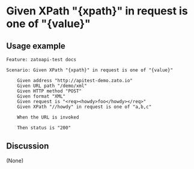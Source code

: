 
Given XPath "{xpath}" in request is one of "{value}"
=============================================================================================================

Usage example
-------------

```
Feature: zatoapi-test docs

Scenario: Given XPath "{xpath}" in request is one of "{value}"

    Given address "http://apitest-demo.zato.io"
    Given URL path "/demo/xml"
    Given HTTP method "POST"
    Given format "XML"
    Given request is "<req><howdy>foo</howdy></req>"
    Given XPath "//howdy" in request is one of "a,b,c"

    When the URL is invoked

    Then status is "200"
```

Discussion
----------

(None)